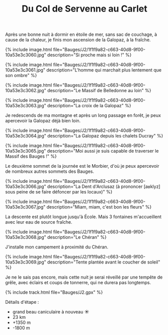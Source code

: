 ﻿---
title: "Du Col de Servenne au Carlet"
permalink: /Bauges/J2/
sidebar:
  nav: "bauges"
enable_tracks: true
---


Après une bonne nuit à dormir en étoile de mer, sans sac de couchage, à cause de la chaleur, je finis mon ascension de la Galopaz, à la fraîche.

{% include image.html file="Bauges/J2/1f1f9a82-c663-40d8-9f00-10a53e3c3060.jpg" description="Si proche mais si loin !" %}

{% include image.html file="Bauges/J2/1f1f9a82-c663-40d8-9f00-10a53e3c3061.jpg" description="L'homme qui marchait plus lentement que son ombre" %}

{% include image.html file="Bauges/J2/1f1f9a82-c663-40d8-9f00-10a53e3c3062.jpg" description="Le Massif de Belledonne au loin" %}

{% include image.html file="Bauges/J2/1f1f9a82-c663-40d8-9f00-10a53e3c3063.jpg" description="La croix de la Galopaz" %}

Je redescends de ma montagne et après un long passage en forêt, je peux apercevoir la Galopaz déjà bien loin.

{% include image.html file="Bauges/J2/1f1f9a82-c663-40d8-9f00-10a53e3c3064.jpg" description="La Galopaz depuis les chalets Ducray" %}

{% include image.html file="Bauges/J2/1f1f9a82-c663-40d8-9f00-10a53e3c3065.jpg" description="Moi aussi je suis capable de traverser le Massif des Bauges !" %}

Le deuxième sommet de la journée est le Morbier, d'où je peux apercevoir de nombreux autres sommets des Bauges.

{% include image.html file="Bauges/J2/1f1f9a82-c663-40d8-9f00-10a53e3c3066.jpg" description="La Dent d'Arclusaz (à prononcer [aʁklyz] sous peine de se faire défoncer par les locaux)" %}

{% include image.html file="Bauges/J2/1f1f9a82-c663-40d8-9f00-10a53e3c3067.jpg" description="Miam, miam, c'est bon les fleurs" %}

La descente est plutôt longue jusqu'à École. Mais 3 fontaines m'accueillent avec leur eau de source fraîche.

{% include image.html file="Bauges/J2/1f1f9a82-c663-40d8-9f00-10a53e3c3068.jpg" description="Le Chéran" %}

J'installe mon campement à proximité du Chéran.

{% include image.html file="Bauges/J2/1f1f9a82-c663-40d8-9f00-10a53e3c3069.jpg" description="Tente plantée avant le coucher de soleil" %}

Je ne le sais pas encore, mais cette nuit je serai réveillé par une tempête de grêle, avec éclairs et coups de tonnerre, qui ne durera pas longtemps.

{% include track.html file="Bauges/J2.gpx" %}

Détails d'étape :
* grand beau caniculaire à nouveau :sunny:
* 23 km
* +1350 m
* -1800 m
